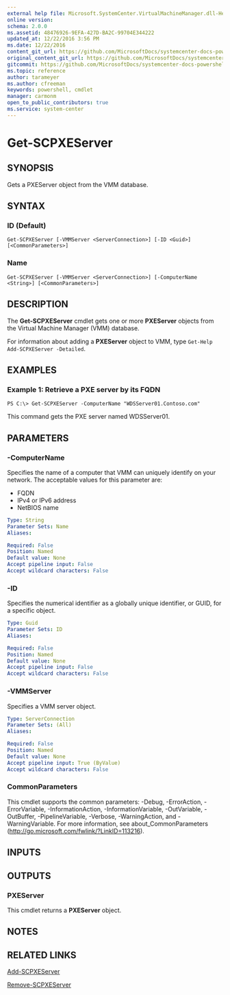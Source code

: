```yaml
---
external help file: Microsoft.SystemCenter.VirtualMachineManager.dll-Help.xml
online version: 
schema: 2.0.0
ms.assetid: 48476926-9EFA-427D-BA2C-99704E344222
updated_at: 12/22/2016 3:56 PM
ms.date: 12/22/2016
content_git_url: https://github.com/MicrosoftDocs/systemcenter-docs-powershell/blob/live/systemcenter-cmdlets/SystemCenter2016/VirtualMachineManager/vlatest/Get-SCPXEServer.md
original_content_git_url: https://github.com/MicrosoftDocs/systemcenter-docs-powershell/blob/live/systemcenter-cmdlets/SystemCenter2016/VirtualMachineManager/vlatest/Get-SCPXEServer.md
gitcommit: https://github.com/MicrosoftDocs/systemcenter-docs-powershell/blob/96e5647587661652225fbdd2c797cd4d59d542bc/systemcenter-cmdlets/SystemCenter2016/VirtualMachineManager/vlatest/Get-SCPXEServer.md
ms.topic: reference
author: tarameyer
ms.author: cfreeman
keywords: powershell, cmdlet
manager: carmonm
open_to_public_contributors: true
ms.service: system-center
---
```


# Get-SCPXEServer

## SYNOPSIS
Gets a PXEServer object from the VMM database.

## SYNTAX

### ID (Default)
```
Get-SCPXEServer [-VMMServer <ServerConnection>] [-ID <Guid>] [<CommonParameters>]
```

### Name
```
Get-SCPXEServer [-VMMServer <ServerConnection>] [-ComputerName <String>] [<CommonParameters>]
```

## DESCRIPTION
The **Get-SCPXEServer** cmdlet gets one or more **PXEServer** objects from the Virtual Machine Manager (VMM) database.

For information about adding a **PXEServer** object to VMM, type `Get-Help Add-SCPXEServer -Detailed`.

## EXAMPLES

### Example 1: Retrieve a PXE server by its FQDN
```
PS C:\> Get-SCPXEServer -ComputerName "WDSServer01.Contoso.com"
```

This command gets the PXE server named WDSServer01.

## PARAMETERS

### -ComputerName
Specifies the name of a computer that VMM can uniquely identify on your network.
The acceptable values for this parameter are:

- FQDN
- IPv4 or IPv6 address
- NetBIOS name

```yaml
Type: String
Parameter Sets: Name
Aliases: 

Required: False
Position: Named
Default value: None
Accept pipeline input: False
Accept wildcard characters: False
```

### -ID
Specifies the numerical identifier as a globally unique identifier, or GUID, for a specific object.

```yaml
Type: Guid
Parameter Sets: ID
Aliases: 

Required: False
Position: Named
Default value: None
Accept pipeline input: False
Accept wildcard characters: False
```

### -VMMServer
Specifies a VMM server object.

```yaml
Type: ServerConnection
Parameter Sets: (All)
Aliases: 

Required: False
Position: Named
Default value: None
Accept pipeline input: True (ByValue)
Accept wildcard characters: False
```

### CommonParameters
This cmdlet supports the common parameters: -Debug, -ErrorAction, -ErrorVariable, -InformationAction, -InformationVariable, -OutVariable, -OutBuffer, -PipelineVariable, -Verbose, -WarningAction, and -WarningVariable. For more information, see about_CommonParameters (http://go.microsoft.com/fwlink/?LinkID=113216).

## INPUTS

## OUTPUTS

### PXEServer
This cmdlet returns a **PXEServer** object.

## NOTES

## RELATED LINKS

[Add-SCPXEServer](xref:SystemCenter2016/VirtualMachineManager/vlatest/Add-SCPXEServer.md)

[Remove-SCPXEServer](xref:SystemCenter2016/VirtualMachineManager/vlatest/Remove-SCPXEServer.md)

